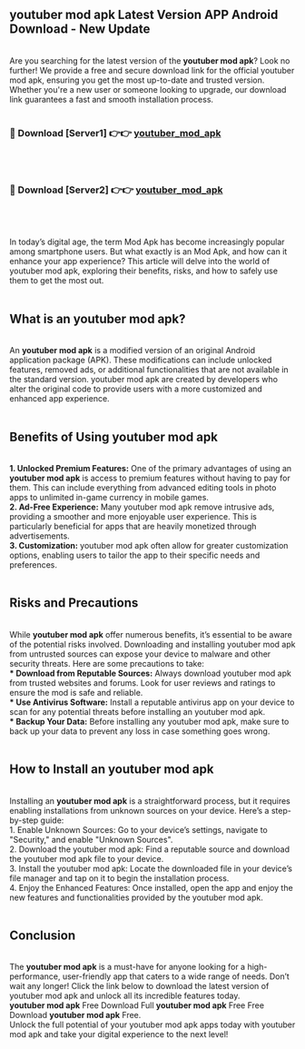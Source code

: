 ## youtuber mod apk Latest Version APP Android Download - New Update
<br>
Are you searching for the latest version of the <strong>youtuber mod apk</strong>? Look no further! We provide a free and secure download link for the official youtuber mod apk, ensuring you get the most up-to-date and trusted version. Whether you're a new user or someone looking to upgrade, our download link guarantees a fast and smooth installation process.
<br>
<br>
<h3>🔴 Download [Server1] 👉👉 <a href="https://modyolo.store/youtuber+mod+apk">youtuber_mod_apk</a></h3><br>
<br>
<h3>🔴 Download [Server2] 👉👉 <a href="https://modyolo.store/youtuber+mod+apk">youtuber_mod_apk</a></h3><br>
<br>
<br>
In today’s digital age, the term Mod Apk has become increasingly popular among smartphone users. But what exactly is an Mod Apk, and how can it enhance your app experience? This article will delve into the world of youtuber mod apk, exploring their benefits, risks, and how to safely use them to get the most out.
<br>
<br>
<h2>What is an youtuber mod apk?</h2>
<br>
An <strong>youtuber mod apk</strong> is a modified version of an original Android application package (APK). These modifications can include unlocked features, removed ads, or additional functionalities that are not available in the standard version. youtuber mod apk are created by developers who alter the original code to provide users with a more customized and enhanced app experience.
<br>
<br>
<h2>Benefits of Using youtuber mod apk</h2>
<br>
<strong> 1. Unlocked Premium Features:</strong> One of the primary advantages of using an <strong>youtuber mod apk</strong> is access to premium features without having to pay for them. This can include everything from advanced editing tools in photo apps to unlimited in-game currency in mobile games.
<br>
<strong> 2. Ad-Free Experience:</strong> Many youtuber mod apk remove intrusive ads, providing a smoother and more enjoyable user experience. This is particularly beneficial for apps that are heavily monetized through advertisements.
<br>
<strong> 3. Customization:</strong> youtuber mod apk often allow for greater customization options, enabling users to tailor the app to their specific needs and preferences.
<br>
<br>
<h2>Risks and Precautions</h2>
<br>
While <strong>youtuber mod apk</strong> offer numerous benefits, it’s essential to be aware of the potential risks involved. Downloading and installing youtuber mod apk from untrusted sources can expose your device to malware and other security threats. Here are some precautions to take:
<br>
<strong> * Download from Reputable Sources:</strong> Always download youtuber mod apk from trusted websites and forums. Look for user reviews and ratings to ensure the mod is safe and reliable.
<br>
<strong> * Use Antivirus Software:</strong> Install a reputable antivirus app on your device to scan for any potential threats before installing an youtuber mod apk.
<br>
<strong> * Backup Your Data:</strong> Before installing any youtuber mod apk, make sure to back up your data to prevent any loss in case something goes wrong.
<br>
<br>
<h2>How to Install an youtuber mod apk</h2>
<br>
Installing an <strong>youtuber mod apk</strong> is a straightforward process, but it requires enabling installations from unknown sources on your device. Here’s a step-by-step guide:
<br>
 1. Enable Unknown Sources: Go to your device’s settings, navigate to "Security," and enable "Unknown Sources".
<br>
 2. Download the youtuber mod apk: Find a reputable source and download the youtuber mod apk file to your device.
<br>
 3. Install the youtuber mod apk: Locate the downloaded file in your device’s file manager and tap on it to begin the installation process.
<br>
 4. Enjoy the Enhanced Features: Once installed, open the app and enjoy the new features and functionalities provided by the youtuber mod apk.
<br>
<br>
<h2><strong>Conclusion</strong></h2>
<br>
The <strong>youtuber mod apk</strong> is a must-have for anyone looking for a high-performance, user-friendly app that caters to a wide range of needs. Don’t wait any longer! Click the link below to download the latest version of youtuber mod apk and unlock all its incredible features today.
<br>
<strong>youtuber mod apk</strong> Free Download Full <strong>youtuber mod apk</strong> Free Free Download <strong>youtuber mod apk</strong> Free.
<br>
Unlock the full potential of your youtuber mod apk apps today with youtuber mod apk and take your digital experience to the next level!